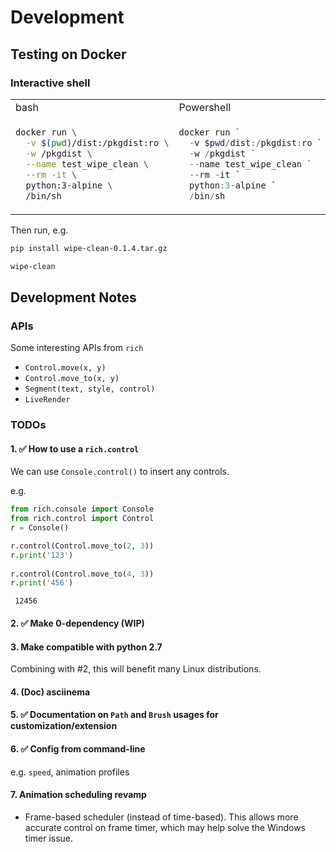 # Development

## Testing on Docker



### Interactive shell

<table>
<tr><td>bash</td><td>Powershell</td></tr>
<tr>
<td>

```bash
docker run \
  -v $(pwd)/dist:/pkgdist:ro \
  -w /pkgdist \
  --name test_wipe_clean \
  --rm -it \ 
  python:3-alpine \
  /bin/sh
```

</td>
<td>

```powershell
docker run `
  -v $pwd/dist:/pkgdist:ro `
  -w /pkgdist `
  --name test_wipe_clean `
  --rm -it `
  python:3-alpine `
  /bin/sh
```

</td>
</tr>
</table>

Then run, e.g.

```bash
pip install wipe-clean-0.1.4.tar.gz

wipe-clean
```



## Development Notes

### APIs

Some interesting APIs from `rich`

- `Control.move(x, y)`
- `Control.move_to(x, y)`
- `Segment(text, style, control)`
- `LiveRender`


### TODOs

#### 1. ✅ How to use a `rich.control`

We can use `Console.control()` to insert any controls.

e.g.
```python
from rich.console import Console
from rich.control import Control
r = Console()

r.control(Control.move_to(2, 3))
r.print('123')
  
r.control(Control.move_to(4, 3))
r.print('456')
```

```
 12456
```

#### 2. ✅ Make 0-dependency (WIP)

#### 3. Make compatible with python 2.7

Combining with #2, this will benefit many Linux distributions.

#### 4. (Doc) asciinema

#### 5. ✅ Documentation on `Path` and `Brush` usages for customization/extension

#### 6. ✅ Config from command-line

e.g. `speed`, animation profiles

#### 7. Animation scheduling revamp

- Frame-based scheduler (instead of time-based). This allows more accurate control on frame timer,
  which may help solve the Windows timer issue.

